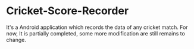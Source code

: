 # Cricket-Score-Recorder
It's a Android application which records the data of any cricket match. 
For now, It is partially completed, some more modification are still remains to change.
